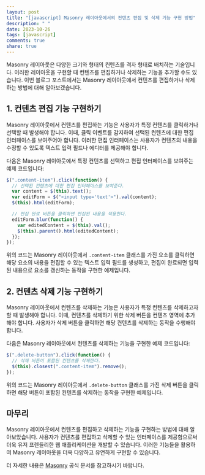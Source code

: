 ```yaml
---
layout: post
title: "[javascript] Masonry 레이아웃에서의 컨텐츠 편집 및 삭제 기능 구현 방법"
description: " "
date: 2023-10-26
tags: [javascript]
comments: true
share: true
---
```


Masonry 레이아웃은 다양한 크기와 형태의 컨텐츠를 격자 형태로 배치하는 기술입니다. 이러한 레이아웃을 구현할 때 컨텐츠를 편집하거나 삭제하는 기능을 추가할 수도 있습니다. 이번 블로그 포스트에서는 Masonry 레이아웃에서 컨텐츠를 편집하거나 삭제하는 방법에 대해 알아보겠습니다.

## 1. 컨텐츠 편집 기능 구현하기

Masonry 레이아웃에서 컨텐츠를 편집하는 기능은 사용자가 특정 컨텐츠를 클릭하거나 선택할 때 발생해야 합니다. 이때, 클릭 이벤트를 감지하여 선택된 컨텐츠에 대한 편집 인터페이스를 보여주어야 합니다. 이러한 편집 인터페이스는 사용자가 컨텐츠의 내용을 수정할 수 있도록 텍스트 입력 필드나 에디터를 제공해야 합니다.

다음은 Masonry 레이아웃에서 특정 컨텐츠를 선택하고 편집 인터페이스를 보여주는 예제 코드입니다:

```javascript
$(".content-item").click(function() {
  // 선택된 컨텐츠에 대한 편집 인터페이스를 보여준다.
  var content = $(this).text();
  var editForm = $("<input type='text'>").val(content);
  $(this).html(editForm);

  // 편집 완료 버튼을 클릭하면 편집된 내용을 적용한다.
  editForm.blur(function() {
    var editedContent = $(this).val();
    $(this).parent().html(editedContent);
  });
});
```

위의 코드는 Masonry 레이아웃에서 `.content-item` 클래스를 가진 요소를 클릭하면 해당 요소의 내용을 편집할 수 있는 텍스트 입력 필드를 생성하고, 편집이 완료되면 입력된 내용으로 요소를 갱신하는 동작을 구현한 예제입니다.

## 2. 컨텐츠 삭제 기능 구현하기

Masonry 레이아웃에서 컨텐츠를 삭제하는 기능은 사용자가 특정 컨텐츠를 삭제하고자 할 때 발생해야 합니다. 이때, 컨텐츠를 삭제하기 위한 삭제 버튼을 컨텐츠 영역에 추가해야 합니다. 사용자가 삭제 버튼을 클릭하면 해당 컨텐츠를 삭제하는 동작을 수행해야 합니다.

다음은 Masonry 레이아웃에서 컨텐츠를 삭제하는 기능을 구현한 예제 코드입니다:

```javascript
$(".delete-button").click(function() {
  // 삭제 버튼이 포함된 컨텐츠를 삭제한다.
  $(this).closest(".content-item").remove();
});
```

위의 코드는 Masonry 레이아웃에서 `.delete-button` 클래스를 가진 삭제 버튼을 클릭하면 해당 버튼이 포함된 컨텐츠를 삭제하는 동작을 구현한 예제입니다.

## 마무리

Masonry 레이아웃에서 컨텐츠를 편집하고 삭제하는 기능을 구현하는 방법에 대해 알아보았습니다. 사용자가 컨텐츠를 편집하고 삭제할 수 있는 인터페이스를 제공함으로써 더욱 유저 프렌들리한 웹 애플리케이션을 개발할 수 있습니다. 이러한 기능들을 활용하여 Masonry 레이아웃을 더욱 다양하고 유연하게 구현할 수 있습니다.

더 자세한 내용은 [Masonry](https://masonry.desandro.com/) 공식 문서를 참고하시기 바랍니다.